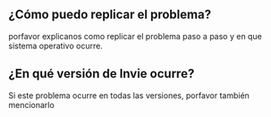 ## ¿Cómo puedo replicar el problema?
porfavor explicanos como replicar el problema paso a paso y en que sistema operativo ocurre.
## ¿En qué versión de Invie ocurre?
Si este problema ocurre en todas las versiones, porfavor también mencionarlo 
